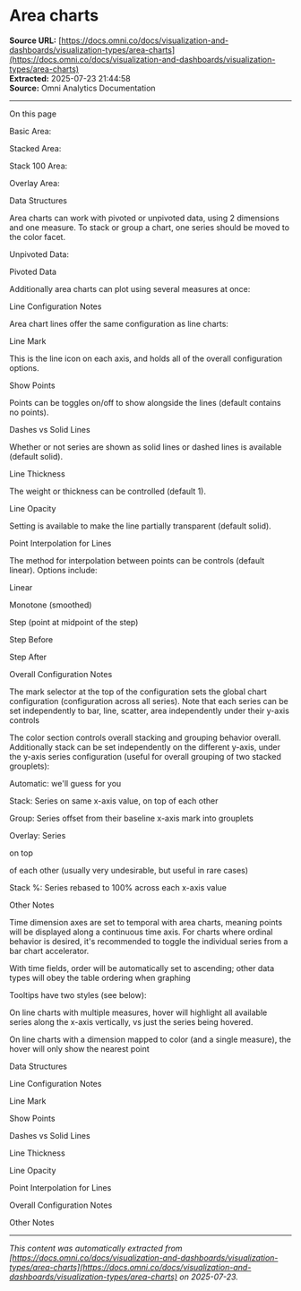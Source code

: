 # Area charts

**Source URL:** [https://docs.omni.co/docs/visualization-and-dashboards/visualization-types/area-charts](https://docs.omni.co/docs/visualization-and-dashboards/visualization-types/area-charts)  
**Extracted:** 2025-07-23 21:44:58  
**Source:** Omni Analytics Documentation

---

On this page

Basic Area:

Stacked Area:

Stack 100 Area:

Overlay Area:

Data Structures

Area charts can work with pivoted or unpivoted data, using 2 dimensions and one measure.  To stack or group a chart, one series should be moved to the color facet.

Unpivoted Data:

Pivoted Data

Additionally area charts can plot using several measures at once:

Line Configuration Notes

Area chart lines offer the same configuration as line charts:

Line Mark

This is the line icon on each axis, and holds all of the overall configuration options.

Show Points

Points can be toggles on/off to show alongside the lines (default contains no points).

Dashes vs Solid Lines

Whether or not series are shown as solid lines or dashed lines is available (default solid).

Line Thickness

The weight or thickness can be controlled (default 1).

Line Opacity

Setting is available to make the line partially transparent (default solid).

Point Interpolation for Lines

The method for interpolation between points can be controls (default linear).  Options include:

Linear

Monotone (smoothed)

Step (point at midpoint of the step)

Step Before

Step After

Overall Configuration Notes

The mark selector at the top of the configuration sets the global chart configuration (configuration across all series). Note that each series can be set independently to bar, line, scatter, area independently under their y-axis controls

The color section controls overall stacking and grouping behavior overall.  Additionally stack can be set independently on the different y-axis, under the y-axis series configuration (useful for overall grouping of two stacked grouplets):

Automatic: we'll guess for you

Stack: Series on same x-axis value, on top of each other

Group: Series offset from their baseline x-axis mark into grouplets

Overlay: Series

on top

of each other (usually very undesirable, but useful in rare cases)

Stack %: Series rebased to 100% across each x-axis value

Other Notes

Time dimension axes are set to temporal with area charts, meaning points will be displayed along a continuous time axis.  For charts where ordinal behavior is desired, it's recommended to toggle the individual series from a bar chart accelerator.

With time fields, order will be automatically set to ascending; other data types will obey the table ordering when graphing

Tooltips have two styles (see below):

On line charts with multiple measures, hover will highlight all available series along the x-axis vertically, vs just the series being hovered.

On line charts with a dimension mapped to color (and a single measure), the hover will only show the nearest point

Data Structures

Line Configuration Notes

Line Mark

Show Points

Dashes vs Solid Lines

Line Thickness

Line Opacity

Point Interpolation for Lines

Overall Configuration Notes

Other Notes

---

*This content was automatically extracted from [https://docs.omni.co/docs/visualization-and-dashboards/visualization-types/area-charts](https://docs.omni.co/docs/visualization-and-dashboards/visualization-types/area-charts) on 2025-07-23.*
